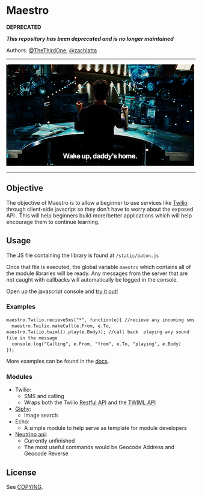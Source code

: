 # Maestro

**DEPRECATED**

_**This repository has been deprecated and is no longer maintained**_

Authors: [@TheThirdOne](https://github.com/TheThirdOne),
[@zachlatta](https://github.com/zachlatta)

-------------------------------------------------------------------------------

![](stark.gif)

-------------------------------------------------------------------------------

## Objective

The objective of Maestro is to allow a beginner to use services like 
[Twilio](https://www.twilio.com/products) through client-side javscript so they
don't have to worry about the exposed API . This will help beginners build
more/better applications which will help encourage them to continue learning.

## Usage

The JS file containing the library is found at `/static/baton.js`

Once that file is executed, the global variable `maestro` which contains all of
the module libraries will be ready. Any messages from the server that are not
caught with callbacks will automatically be logged in the console.

Open up the javascript console and [try it out!](http://maestro.ngrok.com/static/)

### Examples

```
maestro.Twilio.recieveSms("*", function(e){ //recieve any incoming sms
  maestro.Twilio.makeCall(e.From, e.To, maestro.Twilio.twiml().play(e.Body)); //call back  playing any sound file in the message
  console.log("Calling", e.From, "from", e.To, "playing", e.Body)
});
```

More examples can be found in the [docs](docs.md).

### Modules

- Twilio:
  - SMS and calling
  - Wraps both the Twilio [Restful API](https://www.twilio.com/docs/api/rest) 
  and the [TWIML API](https://www.twilio.com/docs/api/twiml)
- [Giphy](https://github.com/Giphy/GiphyAPI):
  - Image search
- Echo:
  - A simple module to help serve as template for module developers
- [Neutrino api](https://www.neutrinoapi.com/api/):
  - Currently unfinished
  - The most useful commands would be Geocode Address and Geocode Reverse
  
## License

See [COPYING](COPYING).

